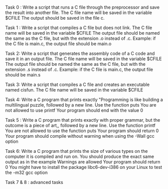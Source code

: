 Task 0 : Write a script that runs a C file through the preprocessor and save the result into another file.
The C file name will be saved in the variable $CFILE
The output should be saved in the file c.


Task 1 : Write a script that compiles a C file but does not link.
The C file name will be saved in the variable $CFILE
The output file should be named the same as the C file, but with the extension .o instead of .c.
Example: if the C file is main.c, the output file should be main.o


Task 2: Write a script that generates the assembly code of a C code and save it in an output file.
The C file name will be saved in the variable $CFILE
The output file should be named the same as the C file, but with the extension .s instead of .c.
Example: if the C file is main.c, the output file should be main.s


Task 3: Write a script that compiles a C file and creates an executable named cisfun.
The C file name will be saved in the variable $CFILE


Task 4: Write a C program that prints exactly "Programming is like building a multilingual puzzle, followed by a new line.
Use the function puts
You are not allowed to use printf
Your program should end with the value 0


Task 5 : Write a C program that prints exactly with proper grammar, but the outcome is a piece of art,, followed by a new line.
Use the function printf
You are not allowed to use the function puts
Your program should return 0
Your program should compile without warning when using the -Wall gcc option


Task 6: Write a C program that prints the size of various types on the computer it is compiled and run on.
You should produce the exact same output as in the example
Warnings are allowed
Your program should return 0
You might have to install the package libc6-dev-i386 on your Linux to test the -m32 gcc option


Task 7 & 8 : advanced tasks
